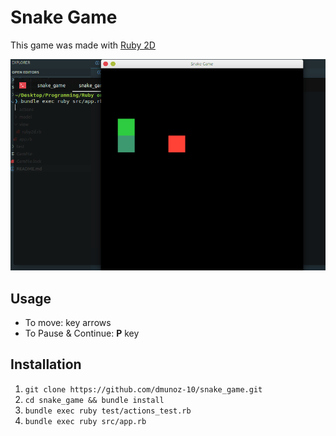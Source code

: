 # Snake Game

This game was made with [Ruby 2D](http://www.ruby2d.com/) 

![demo](assets/demo.gif)

## Usage

- To move: key arrows
- To Pause & Continue: **P** key

## Installation

1. `git clone https://github.com/dmunoz-10/snake_game.git`
2. `cd snake_game && bundle install`
3. `bundle exec ruby test/actions_test.rb`
4. `bundle exec ruby src/app.rb`
